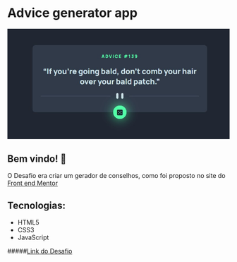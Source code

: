 # Advice generator app

![Design preview for the Advice generator app coding challenge](./images/preview-advice-generator.jpg)

## Bem vindo! 👋

O Desafio era criar um gerador de conselhos, como foi proposto no site do [Front end Mentor](https://www.frontendmentor.io/)

## Tecnologias:

 - HTML5 
 - CSS3
 - JavaScript

#####[Link do Desafio](https://www.frontendmentor.io/challenges/advice-generator-app-QdUG-13db/hub)